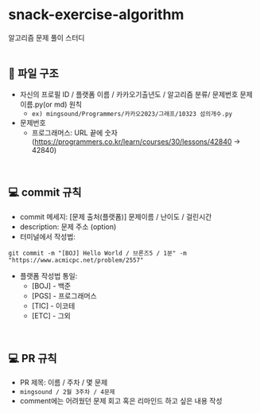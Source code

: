 # snack-exercise-algorithm
알고리즘 문제 풀이 스터디
<br />
<br />

## 📁 파일 구조
* 자신의 프로필 ID / 플랫폼 이름 / 카카오기출년도 / 알고리즘 분류/ 문제번호 문제이름.py(or md) 원칙
  * `ex) mingsound/Programmers/카카오2023/그래프/10323 섬의개수.py`
* 문제번호
  * 프로그래머스: URL 끝에 숫자 (https://programmers.co.kr/learn/courses/30/lessons/42840 -> 42840)
  
<br />

## 💻 commit 규칙
- commit 메세지: [문제 출처(플랫폼)] 문제이름 / 난이도 / 걸린시간 
- description: 문제 주소 (option)
- 터미널에서 작성법: 
```
git commit -m "[BOJ] Hello World / 브론즈5 / 1분" -m "https://www.acmicpc.net/problem/2557"
```
- 플랫폼 작성법 통일: 
  * [BOJ] - 백준 
  * [PGS] - 프로그래머스
  * [TIC] - 이코테
  * [ETC] - 그외

<br />

## 💻 PR 규칙
- PR 제목: 이름 / 주차 / 몇 문제
-  ```mingsound / 2월 3주차 / 4문제 ```
-  comment에는 어려웠던 문제 회고 혹은 리마인드 하고 싶은 내용 작성


<br />
